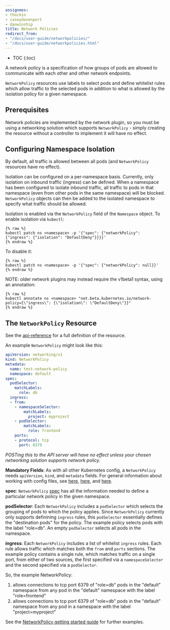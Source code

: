 ```yaml
---
assignees:
- thockin
- caseydavenport
- danwinship
title: Network Policies
redirect_from:
- "/docs/user-guide/networkpolicies/"
- "/docs/user-guide/networkpolicies.html"
---
```


* TOC
{:toc}

A network policy is a specification of how groups of pods are allowed to communicate with each other and other network endpoints.

`NetworkPolicy` resources use labels to select pods and define whitelist rules which allow traffic to the selected pods in addition to what is allowed by the isolation policy for a given namespace.

## Prerequisites

Network policies are implemented by the network plugin, so you must be using a networking solution which supports `NetworkPolicy` - simply creating the resource without a controller to implement it will have no effect.

## Configuring Namespace Isolation

By default, all traffic is allowed between all pods (and `NetworkPolicy` resources have no effect).

Isolation can be configured on a per-namespace basis. Currently, only isolation on inbound traffic (ingress) can be defined. When a namespace has been configured to isolate inbound traffic, all traffic to pods in that namespace (even from other pods in the same namespace) will be blocked. `NetworkPolicy` objects can then be added to the isolated namespace to specify what traffic should be allowed.

Isolation is enabled via the `NetworkPolicy` field of the `Namespace` object. To enable isolation via `kubectl`:

```shell
{% raw %}
kubectl patch ns <namespace> -p '{"spec": {"networkPolicy": {"ingress": {"isolation": "DefaultDeny"}}}}'
{% endraw %}
```

To disable it:

```shell
{% raw %}
kubectl patch ns <namespace> -p '{"spec": {"networkPolicy": null}}'
{% endraw %}
```

NOTE: older network plugins may instead require the v1beta1 syntax, using an annotation:

```shell
{% raw %}
kubectl annotate ns <namespace> "net.beta.kubernetes.io/network-policy={\"ingress\": {\"isolation\": \"DefaultDeny\"}}"
{% endraw %}
```

## The `NetworkPolicy` Resource

See the [api-reference](/docs/api-reference/networking/v1/definitions/#_v1_networkpolicy) for a full definition of the resource.

An example `NetworkPolicy` might look like this:

```yaml
apiVersion: networking/v1
kind: NetworkPolicy
metadata:
  name: test-network-policy
  namespace: default
spec:
  podSelector:
    matchLabels:
      role: db
  ingress:
  - from:
    - namespaceSelector:
        matchLabels:
          project: myproject
    - podSelector:
        matchLabels:
          role: frontend
    ports:
    - protocol: tcp
      port: 6379
```

*POSTing this to the API server will have no effect unless your chosen networking solution supports network policy.*

__Mandatory Fields__: As with all other Kubernetes config, a `NetworkPolicy` needs `apiVersion`, `kind`, and `metadata` fields.  For general information about working with config files, see [here](/docs/user-guide/simple-yaml), [here](/docs/user-guide/configuring-containers), and [here](/docs/user-guide/working-with-resources).

__spec__: `NetworkPolicy` [spec](https://github.com/kubernetes/kubernetes/tree/{{page.githubbranch}}/docs/devel/api-conventions.md#spec-and-status) has all the information needed to define a particular network policy in the given namespace.

__podSelector__: Each `NetworkPolicy` includes a `podSelector` which selects the grouping of pods to which the policy applies. Since `NetworkPolicy` currently only supports definining `ingress` rules, this `podSelector` essentially defines the "destination pods" for the policy. The example policy selects pods with the label "role=db". An empty `podSelector` selects all pods in the namespace.

__ingress__: Each `NetworkPolicy` includes a list of whitelist `ingress` rules.  Each rule allows traffic which matches both the `from` and `ports` sections. The example policy contains a single rule, which matches traffic on a single port, from either of two sources, the first specified via a `namespaceSelector` and the second specified via a `podSelector`.

So, the example NetworkPolicy:

1. allows connections to tcp port 6379 of "role=db" pods in the "default" namespace from any pod in the "default" namespace with the label "role=frontend"
2. allows connections to tcp port 6379 of "role=db" pods in the "default" namespace from any pod in a namespace with the label "project=myproject"

See the [NetworkPolicy getting started guide](/docs/getting-started-guides/network-policy/walkthrough) for further examples.

